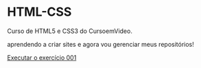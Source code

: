 # HTML-CSS
 Curso de HTML5 e CSS3 do CursoemVideo.

 aprendendo a criar sites e agora vou gerenciar meus repositórios!

<a href="https://caiomendes7.github.io/HTML-CSS/exercicios/Ex001/index.html">Executar o exercício 001</a>

